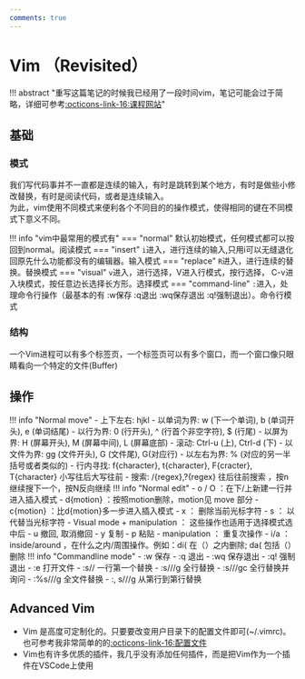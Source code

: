 ```yaml
---
comments: true
---
```

# Vim （Revisited）
!!! abstract "重写这篇笔记的时候我已经用了一段时间vim，笔记可能会过于简略，详细可参考[:octicons-link-16:课程网站](https://missing.csail.mit.edu/2020/editors/)"


## 基础

### 模式

我们写代码事并不一直都是连续的输入，有时是跳转到某个地方，有时是做些小修改替换，有时是阅读代码，或者是连续输入。   
为此，vim使用不同模式来便利各个不同目的的操作模式，使得相同的键在不同模式下意义不同。

!!! info "vim中最常用的模式有"
    === "normal"
        默认初始模式，任何模式都可以按<Esc>回到normal。阅读模式
    === "insert"
        `i`进入，进行连续的输入,只用i可以无缝退化回原先什么功能都没有的编辑器。输入模式
    === "replace"
        `R`进入，进行连续的替换。替换模式
    === "visual"
        `v`进入，进行选择，V进入行模式，按行选择， C-v进入块模式，按任意边长选择长方形。选择模式
    === "command-line"
        `:`进入，处理命令行操作（最基本的有 :w保存 :q退出 :wq保存退出 :q!强制退出）。命令行模式
    

### 结构

一个Vim进程可以有多个标签页，一个标签页可以有多个窗口，而一个窗口像只眼睛看向一个特定的文件(Buffer)

## 操作

!!! info "Normal move"
    - 上下左右: hjkl 
    - 以单词为界: w (下一个单词), b (单词开头), e (单词结尾)
    - 以行为界: 0 (行开头), ^ (行首个非空字符), $ (行尾)
    - 以屏为界: H (屏幕开头), M (屏幕中间), L (屏幕底部)
    - 滚动: Ctrl-u (上), Ctrl-d (下)
    - 以文件为界: gg (文件开头), G (文件尾), <num> G(对应行)
    - 以左右为界: % (对应的另一半括号或者类似的)
    - 行内寻找: f{character}, t{character}, F{cracter}, T{character} 小写往后大写往前
    - 搜索: /{regex},?{regex} 往后往前搜索 ，按n继续搜下一个，按N反向继续
!!! info "Normal edit"
    - o / O ：在下/上新建一行并进入插入模式
    - d{motion} ：按照motion删除，motion见 move 部分
    - c{motion} ：比d{motion}多一步进入插入模式
    - x ： 删除当前光标字符
    - s <char>： 以<char>代替当光标字符
    - Visual mode + manipulation ： 这些操作也适用于选择模式选中后
    - u 撤回, <C-r> 取消撤回
    - y 复制
    - p 粘贴
    - <num> manipulation ： 重复<num>次操作
    - i/a ： inside/around ，在什么之内/周围操作。例如：di( 在（）之内删除; da( 包括（）删除
!!! info "Commandline mode"
    - :w 保存
    - :q 退出
    - :wq 保存退出
    - :q! 强制退出
    - :e <file> 打开文件
    - :s/<regex>/<replacement> 一行第一个替换
    - :s/<regex>/<replacement>/g 全行替换
    - :s/<regex>/<replacement>/gc 全行替换并询问
    - :%s/<regex>/<replacement>/g 全文件替换
    - :<line number>,<line number> s/<regex>/<replacement>/g 从第<line number>行到第<line number>行替换
## Advanced Vim

- Vim 是高度可定制化的。只要要改变用户目录下的配置文件即可(~/.vimrc)。也可参考我非常简单的的[:octicons-link-16:配置文件](https://github.com/stormckey/dotfiles/blob/main/dot_vimrc)  
- Vim也有许多优质的插件，我几乎没有添加任何插件，而是把Vim作为一个插件在VSCode上使用  